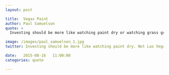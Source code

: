 ```yaml
---
layout: post

title:  Vegas Paint
author: Paul Samuelson
quote: >
  Investing should be more like watching paint dry or watching grass grow. If you want excitement, take $800 and go to Las Vegas.

image: /images/paul_samuelson_1.jpg
twitter: Investing should be more like watching paint dry. Not Las Vegas. Paul Samuelson http://quotes.stockflare.com/

date:   2015-08-16	 11:00:00
categories: quote

---
```


